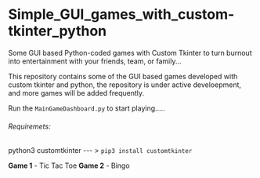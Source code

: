 # Simple_GUI_games_with_custom-tkinter_python

Some GUI based Python-coded games with Custom Tkinter to turn burnout into entertainment with your friends, team, or family...

This repository contains some of the GUI based games developed with custom tkinter and python, the repository is under active develoepment, and more games will be added frequently. 

Run the `MainGameDashboard.py` to start playing.....

###### Requiremets:

python3
customtkinter --- > `pip3 install customtkinter`

**Game 1** - Tic Tac Toe
**Game 2** - Bingo

